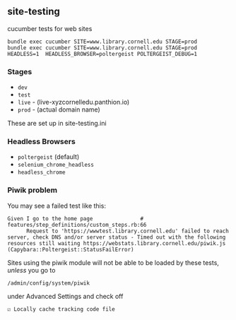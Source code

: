 ## site-testing

cucumber tests for web sites

```
bundle exec cucumber SITE=www.library.cornell.edu STAGE=prod
bundle exec cucumber SITE=www.library.cornell.edu STAGE=prod HEADLESS=1  HEADLESS_BROWSER=poltergeist POLTERGEIST_DEBUG=1
```
### Stages

* `dev`
* `test`
* `live` - (live-xyzcornelledu.panthion.io)
* `prod` - (actual domain name)

These are set up in site-testing.ini

### Headless Browsers

* `poltergeist` (default)
* `selenium_chrome_headless`
* `headless_chrome`

### Piwik problem

You may see a failed test like this:

```
Given I go to the home page               # features/step_definitions/custom_steps.rb:66
      Request to 'https://wwwtest.library.cornell.edu' failed to reach server, check DNS and/or server status - Timed out with the following resources still waiting https://webstats.library.cornell.edu/piwik.js (Capybara::Poltergeist::StatusFailError)
```

Sites using the piwik module will not be able to be loaded by these tests,
*unless*
you go to

```
/admin/config/system/piwik
```

under Advanced Settings and check off

```
☑︎ Locally cache tracking code file
```
